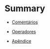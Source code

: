 # Summary

- [Comentários](./1-comentarios.md)
- [Operadores](./2-operadores.md)



- [Apêndice](./x-00-apendice.md)